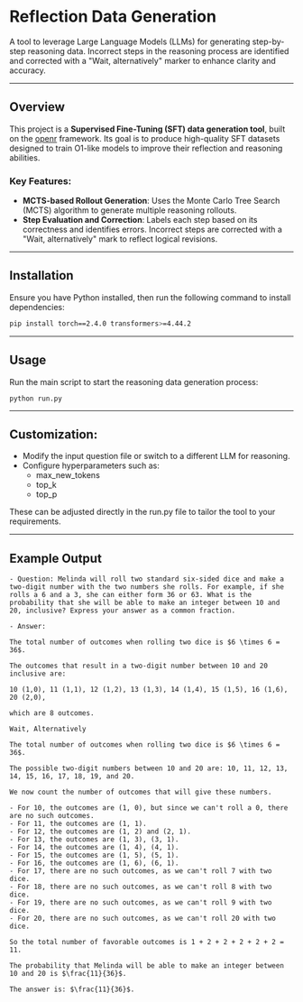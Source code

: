 # Reflection Data Generation

A tool to leverage Large Language Models (LLMs) for generating step-by-step reasoning data. Incorrect steps in the reasoning process are identified and corrected with a "Wait, alternatively" marker to enhance clarity and accuracy.

---

## Overview

This project is a **Supervised Fine-Tuning (SFT) data generation tool**, built on the [openr](https://github.com/openreasoner/openr) framework. Its goal is to produce high-quality SFT datasets designed to train O1-like models to improve their reflection and reasoning abilities. 

### Key Features:
- **MCTS-based Rollout Generation**: Uses the Monte Carlo Tree Search (MCTS) algorithm to generate multiple reasoning rollouts.
- **Step Evaluation and Correction**: Labels each step based on its correctness and identifies errors. Incorrect steps are corrected with a "Wait, alternatively" mark to reflect logical revisions.

---

## Installation

Ensure you have Python installed, then run the following command to install dependencies:

```bash
pip install torch==2.4.0 transformers>=4.44.2
```
---

## Usage

Run the main script to start the reasoning data generation process:

```
python run.py
```

---

## Customization:

- Modify the input question file or switch to a different LLM for reasoning.
- Configure hyperparameters such as:
  - max_new_tokens
  - top_k
  - top_p

These can be adjusted directly in the run.py file to tailor the tool to your requirements.

---

## Example Output

```
- Question: Melinda will roll two standard six-sided dice and make a two-digit number with the two numbers she rolls. For example, if she rolls a 6 and a 3, she can either form 36 or 63. What is the probability that she will be able to make an integer between 10 and 20, inclusive? Express your answer as a common fraction.

- Answer:

The total number of outcomes when rolling two dice is $6 \times 6 = 36$.

The outcomes that result in a two-digit number between 10 and 20 inclusive are:

10 (1,0), 11 (1,1), 12 (1,2), 13 (1,3), 14 (1,4), 15 (1,5), 16 (1,6), 20 (2,0),

which are 8 outcomes.

Wait, Alternatively

The total number of outcomes when rolling two dice is $6 \times 6 = 36$.

The possible two-digit numbers between 10 and 20 are: 10, 11, 12, 13, 14, 15, 16, 17, 18, 19, and 20.

We now count the number of outcomes that will give these numbers.

- For 10, the outcomes are (1, 0), but since we can't roll a 0, there are no such outcomes.
- For 11, the outcomes are (1, 1).
- For 12, the outcomes are (1, 2) and (2, 1).
- For 13, the outcomes are (1, 3), (3, 1).
- For 14, the outcomes are (1, 4), (4, 1).
- For 15, the outcomes are (1, 5), (5, 1).
- For 16, the outcomes are (1, 6), (6, 1).
- For 17, there are no such outcomes, as we can't roll 7 with two dice.
- For 18, there are no such outcomes, as we can't roll 8 with two dice.
- For 19, there are no such outcomes, as we can't roll 9 with two dice.
- For 20, there are no such outcomes, as we can't roll 20 with two dice.

So the total number of favorable outcomes is 1 + 2 + 2 + 2 + 2 + 2 = 11.

The probability that Melinda will be able to make an integer between 10 and 20 is $\frac{11}{36}$.

The answer is: $\frac{11}{36}$.
```
